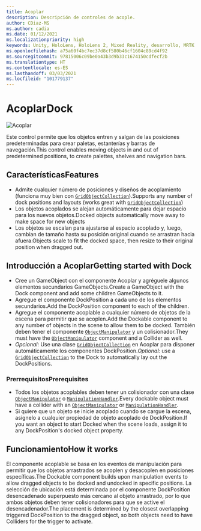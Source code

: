 ```yaml
---
title: Acoplar
description: Descripción de controles de acople.
author: CDiaz-MS
ms.author: cadia
ms.date: 01/12/2021
ms.localizationpriority: high
keywords: Unity, HoloLens, HoloLens 2, Mixed Reality, desarrollo, MRTK
ms.openlocfilehash: a75a60f4bc7ec37d8cf580b46cf1604c89cd4f92
ms.sourcegitcommit: 97815006c09be0a43b3d9b33c1674150cdfecf2b
ms.translationtype: HT
ms.contentlocale: es-ES
ms.lasthandoff: 03/03/2021
ms.locfileid: "101779137"
---
```

# <a name="dock"></a><span data-ttu-id="b2d9e-104">Acoplar</span><span class="sxs-lookup"><span data-stu-id="b2d9e-104">Dock</span></span>

![Acoplar](../images/dock/MRTK_UX_Dock_Main.png)

<span data-ttu-id="b2d9e-106">Este control permite que los objetos entren y salgan de las posiciones predeterminadas para crear paletas, estanterías y barras de navegación.</span><span class="sxs-lookup"><span data-stu-id="b2d9e-106">This control enables moving objects in and out of predetermined positions, to create palettes, shelves and navigation bars.</span></span>

## <a name="features"></a><span data-ttu-id="b2d9e-107">Características</span><span class="sxs-lookup"><span data-stu-id="b2d9e-107">Features</span></span>

- <span data-ttu-id="b2d9e-108">Admite cualquier número de posiciones y diseños de acoplamiento (funciona muy bien con [`GridObjectCollection`](xref:Microsoft.MixedReality.Toolkit.Utilities.GridObjectCollection)).</span><span class="sxs-lookup"><span data-stu-id="b2d9e-108">Supports any number of dock positions and layouts (works great with [`GridObjectCollection`](xref:Microsoft.MixedReality.Toolkit.Utilities.GridObjectCollection))</span></span>
- <span data-ttu-id="b2d9e-109">Los objetos acoplados se alejan automáticamente para dejar espacio para los nuevos objetos.</span><span class="sxs-lookup"><span data-stu-id="b2d9e-109">Docked objects automatically move away to make space for new objects</span></span>
- <span data-ttu-id="b2d9e-110">Los objetos se escalan para ajustarse al espacio acoplado y, luego, cambian de tamaño hasta su posición original cuando se arrastran hacia afuera.</span><span class="sxs-lookup"><span data-stu-id="b2d9e-110">Objects scale to fit the docked space, then resize to their original position when dragged out.</span></span>

## <a name="getting-started-with-dock"></a><span data-ttu-id="b2d9e-111">Introducción a Acoplar</span><span class="sxs-lookup"><span data-stu-id="b2d9e-111">Getting started with Dock</span></span>

- <span data-ttu-id="b2d9e-112">Cree un GameObject con el componente Acoplar y agréguele algunos elementos secundarios GameObjects.</span><span class="sxs-lookup"><span data-stu-id="b2d9e-112">Create a GameObject with the Dock component and add some children GameObjects to it.</span></span>
- <span data-ttu-id="b2d9e-113">Agregue el componente DockPosition a cada uno de los elementos secundarios.</span><span class="sxs-lookup"><span data-stu-id="b2d9e-113">Add the DockPosition component to each of the children.</span></span>
- <span data-ttu-id="b2d9e-114">Agregue el componente acoplable a cualquier número de objetos de la escena para permitir que se acoplen.</span><span class="sxs-lookup"><span data-stu-id="b2d9e-114">Add the Dockable component to any number of objects in the scene to allow them to be docked.</span></span> <span data-ttu-id="b2d9e-115">También deben tener el componente [`ObjectManipulator`](xref:Microsoft.MixedReality.Toolkit.UI.ObjectManipulator) y un colisionador.</span><span class="sxs-lookup"><span data-stu-id="b2d9e-115">They must have the [`ObjectManipulator`](xref:Microsoft.MixedReality.Toolkit.UI.ObjectManipulator) component and a Collider as well.</span></span>
- <span data-ttu-id="b2d9e-116">*Opcional:* Use una clase [`GridObjectCollection`](xref:Microsoft.MixedReality.Toolkit.Utilities.GridObjectCollection) en Acoplar para disponer automáticamente los componentes DockPosition.</span><span class="sxs-lookup"><span data-stu-id="b2d9e-116">*Optional:* use a [`GridObjectCollection`](xref:Microsoft.MixedReality.Toolkit.Utilities.GridObjectCollection) to the Dock to automatically lay out the DockPositions.</span></span>

### <a name="prerequisites"></a><span data-ttu-id="b2d9e-117">Prerrequisitos</span><span class="sxs-lookup"><span data-stu-id="b2d9e-117">Prerequisites</span></span>

- <span data-ttu-id="b2d9e-118">Todos los objetos acoplables deben tener un colisionador con una clase [`ObjectManipulator`](xref:Microsoft.MixedReality.Toolkit.UI.ObjectManipulator) o [`ManipulationHandler`](xref:Microsoft.MixedReality.Toolkit.UI.ManipulationHandler).</span><span class="sxs-lookup"><span data-stu-id="b2d9e-118">Every dockable object must have a collider with an [`ObjectManipulator`](xref:Microsoft.MixedReality.Toolkit.UI.ObjectManipulator) or [`ManipulationHandler`](xref:Microsoft.MixedReality.Toolkit.UI.ManipulationHandler).</span></span>
- <span data-ttu-id="b2d9e-119">Si quiere que un objeto se inicie acoplado cuando se cargue la escena, asígnelo a cualquier propiedad de objeto acoplado de DockPosition.</span><span class="sxs-lookup"><span data-stu-id="b2d9e-119">If you want an object to start Docked when the scene loads, assign it to any DockPosition's docked object property.</span></span>

## <a name="how-it-works"></a><span data-ttu-id="b2d9e-120">Funcionamiento</span><span class="sxs-lookup"><span data-stu-id="b2d9e-120">How it works</span></span>

<span data-ttu-id="b2d9e-121">El componente acoplable se basa en los eventos de manipulación para permitir que los objetos arrastrados se acoplen y desacoplen en posiciones específicas.</span><span class="sxs-lookup"><span data-stu-id="b2d9e-121">The Dockable component builds upon manipulation events to allow dragged objects to be docked and undocked in specific positions.</span></span> <span data-ttu-id="b2d9e-122">La selección de ubicación está determinada por el componente DockPosition desencadenado superpuesto más cercano al objeto arrastrado, por lo que ambos objetos deben tener colisionadores para que se active el desencadenador.</span><span class="sxs-lookup"><span data-stu-id="b2d9e-122">The placement is determined by the closest overlapping triggered DockPosition to the dragged object, so both objects need to have Colliders for the trigger to activate.</span></span>
